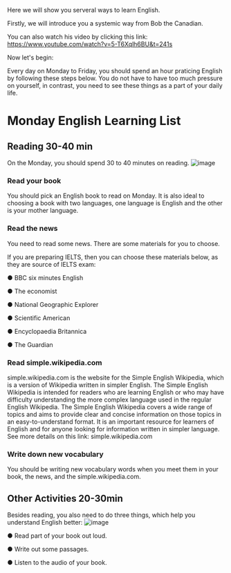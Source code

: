 Here we will show you serveral ways to learn English. 

Firstly, we will introduce you a systemic way from Bob the Canadian. 

You can also watch his video by clicking this link: https://www.youtube.com/watch?v=5-T6Xqlh6BU&t=241s

Now let's begin:

Every day on Monday to Friday, you should spend an hour praticing English by following these steps below. You do not have to have too much pressure on yourself, in contrast, you need to see these things as a part of your daily life.

# Monday English Learning List
## Reading 30-40 min
On the Monday, you should spend 30 to 40 minutes on reading. 
![image](https://user-images.githubusercontent.com/65701532/209764876-27426b38-493b-45a9-bacb-0fbeaafbdb1f.png)

### Read your book
You should pick an English book to read on Monday. It is also ideal to choosing a book with two languages, one language is English and the other is your mother language.

### Read the news
You need to read some news. There are some materials for you to choose. 

If you are preparing IELTS, then you can choose these materials below, as they are source of IELTS exam:

● BBC six minutes English 

● The economist 

● National Geographic Explorer 

● Scientific American

● Encyclopaedia Britannica

● The Guardian

### Read simple.wikipedia.com
simple.wikipedia.com is the website for the Simple English Wikipedia, which is a version of Wikipedia written in simpler English. 
The Simple English Wikipedia is intended for readers who are learning English or who may have difficulty understanding the more complex language used in the regular English Wikipedia. 
The Simple English Wikipedia covers a wide range of topics and aims to provide clear and concise information on those topics in an easy-to-understand format. 
It is an important resource for learners of English and for anyone looking for information written in simpler language.
See more details on this link: 
simple.wikipedia.com

### Write down new vocabulary
You should be writing new vocabulary words when you meet them in your book, the news, and the simple.wikipedia.com.

## Other Activities 20-30min 

Besides reading, you also need to do three things, which help you understand English better:
![image](https://user-images.githubusercontent.com/65701532/209764908-140fdec8-cce5-40ef-bd30-49472201c7da.png)

● Read part of your book out loud.

● Write out some passages.

● Listen to the audio of your book.



